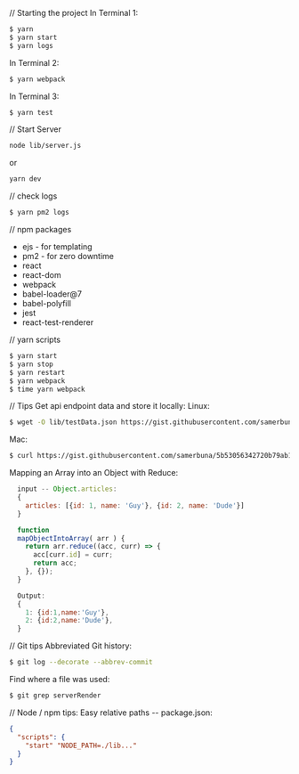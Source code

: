 // Starting the project
In Terminal 1:
```bash
$ yarn
$ yarn start
$ yarn logs
```
In Terminal 2:
```bash
$ yarn webpack
```
In Terminal 3:
```bash
$ yarn test
```

// Start Server
```bash
node lib/server.js
```
or 
```bash
yarn dev
```

// check logs
```bash
$ yarn pm2 logs
```

// npm packages
* ejs - for templating
* pm2 - for zero downtime
* react
* react-dom
* webpack
* babel-loader@7
* babel-polyfill
* jest
* react-test-renderer

// yarn scripts
```bash
$ yarn start
$ yarn stop
$ yarn restart
$ yarn webpack
$ time yarn webpack
```

// Tips
Get api endpoint data and store it locally:
  Linux:
```bash
$ wget -O lib/testData.json https://gist.githubusercontent.com/samerbuna/5b53056342720b79ab19fc75629a9c8f/raw/f80d3d219d5913e0b36af1fcbb79c8721666fd49/react-blog-mockup-data.json
```
  Mac:
```bash
$ curl https://gist.githubusercontent.com/samerbuna/5b53056342720b79ab19fc75629a9c8f/raw/f80d3d219d5913e0b36af1fcbb79c8721666fd49/react-blog-mockup-data.json -o lib/testData.json
```

Mapping an Array into an Object with Reduce:
```js
  input -- Object.articles:
  {
    articles: [{id: 1, name: 'Guy'}, {id: 2, name: 'Dude'}]
  }

  function
  mapObjectIntoArray( arr ) {
    return arr.reduce((acc, curr) => {
      acc[curr.id] = curr;
      return acc;
    }, {});
  }

  Output:
  {
    1: {id:1,name:'Guy'},
    2: {id:2,name:'Dude'},
  }
```

// Git tips
Abbreviated Git history:
```bash
$ git log --decorate --abbrev-commit
```

Find where a file was used:
```bash
$ git grep serverRender
```

// Node / npm tips:
Easy relative paths 
-- package.json:
```json
{
  "scripts": {
    "start" "NODE_PATH=./lib..."
  }
}
```

